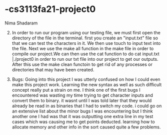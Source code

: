 # -cs3113fa21-project0

Nima Shadaram



2) In order to run our program using our testing file, we must first open the directory of the file in the terminal. first you create an "input.txt" file so that we can test the characters in it. We then use touch to input text into the file. Next we use the make all function in the make file in order to compile our project.We can then use the cat function to do cat input.txt |./project0 in order to run our txt file into our project to get our outputs. After this use the make clean functoin to get rid of any processes or directories that may have been created.



3) Bugs: Going into this project I was utterly confused on how I could even make this project work. Learning the new syntax as well as such difficult concept really put a strain on me. I think one of the first bugs I encountered was wasting my time trying to get character inputs and convert them to binary. it wasnt until I was told later that they would already be read in as binaries that I had to switch my code. i could go on an extensive list about the minor bugs I was encountering but I think another one I had was that it was outputting one extra line in my test cases which was causing me to get points deducted. learning how to allocate memory and other info in the sort caused quite a few problems.
